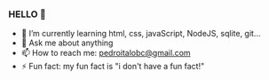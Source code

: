 ### HELLO 👋



- 🌱 I’m currently learning html, css, javaScript, NodeJS, sqlite, git...
- 💬 Ask me about anything
- 📫 How to reach me: pedroitalobc@gmail.com
- ⚡ Fun fact: my fun fact is "i don't have a fun fact!"

